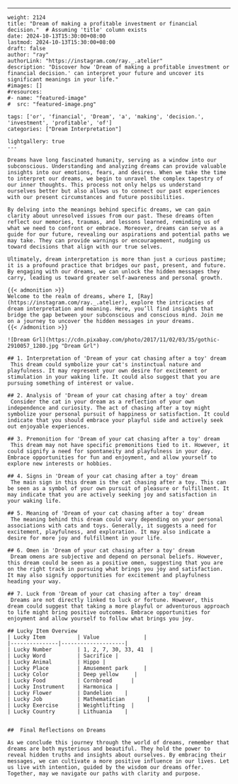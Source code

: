 ---
    weight: 2124
    title: "Dream of making a profitable investment or financial decision."  # Assuming 'title' column exists
    date: 2024-10-13T15:30:00+08:00
    lastmod: 2024-10-13T15:30:00+08:00
    draft: false
    author: "ray"
    authorLink: "https://instagram.com/ray._.atelier"
    description: "Discover how 'Dream of making a profitable investment or financial decision.' can interpret your future and uncover its significant meanings in your life."
    #images: []
    #resources:
    #- name: "featured-image"
    #  src: "featured-image.png"
    
    tags: ['or', 'financial', 'Dream', 'a', 'making', 'decision.', 'investment', 'profitable', 'of']
    categories: ["Dream Interpretation"]
    
    lightgallery: true
    ---
    
    Dreams have long fascinated humanity, serving as a window into our subconscious. Understanding and analyzing dreams can provide valuable insights into our emotions, fears, and desires. When we take the time to interpret our dreams, we begin to unravel the complex tapestry of our inner thoughts. This process not only helps us understand ourselves better but also allows us to connect our past experiences with our present circumstances and future possibilities.
    
    By delving into the meanings behind specific dreams, we can gain clarity about unresolved issues from our past. These dreams often reflect our memories, traumas, and lessons learned, reminding us of what we need to confront or embrace. Moreover, dreams can serve as a guide for our future, revealing our aspirations and potential paths we may take. They can provide warnings or encouragement, nudging us toward decisions that align with our true selves.
    
    Ultimately, dream interpretation is more than just a curious pastime; it is a profound practice that bridges our past, present, and future. By engaging with our dreams, we can unlock the hidden messages they carry, leading us toward greater self-awareness and personal growth.
    
    {{< admonition >}}
    Welcome to the realm of dreams, where I, [Ray](https://instagram.com/ray._.atelier), explore the intricacies of dream interpretation and meaning. Here, you’ll find insights that bridge the gap between your subconscious and conscious mind. Join me on a journey to uncover the hidden messages in your dreams.
    {{< /admonition >}}
    
    ![Dream Grl](https://cdn.pixabay.com/photo/2017/11/02/03/35/gothic-2910057_1280.jpg "Dream Grl")
    
    ## 1. Interpretation of 'Dream of your cat chasing after a toy' dream
     This dream could symbolize your cat's instinctual nature and playfulness. It may represent your own desire for excitement or stimulation in your waking life. It could also suggest that you are pursuing something of interest or value.
    
    ## 2. Analysis of 'Dream of your cat chasing after a toy' dream
     Consider the cat in your dream as a reflection of your own independence and curiosity. The act of chasing after a toy might symbolize your personal pursuit of happiness or satisfaction. It could indicate that you should embrace your playful side and actively seek out enjoyable experiences.
    
    ## 3. Premonition for 'Dream of your cat chasing after a toy' dream
     This dream may not have specific premonitions tied to it. However, it could signify a need for spontaneity and playfulness in your day. Embrace opportunities for fun and enjoyment, and allow yourself to explore new interests or hobbies.
    
    ## 4. Signs in 'Dream of your cat chasing after a toy' dream
     The main sign in this dream is the cat chasing after a toy. This can be seen as a symbol of your own pursuit of pleasure or fulfillment. It may indicate that you are actively seeking joy and satisfaction in your waking life.
    
    ## 5. Meaning of 'Dream of your cat chasing after a toy' dream
     The meaning behind this dream could vary depending on your personal associations with cats and toys. Generally, it suggests a need for excitement, playfulness, and exploration. It may also indicate a desire for more joy and fulfillment in your life.
    
    ## 6. Omen in 'Dream of your cat chasing after a toy' dream
     Dream omens are subjective and depend on personal beliefs. However, this dream could be seen as a positive omen, suggesting that you are on the right track in pursuing what brings you joy and satisfaction. It may also signify opportunities for excitement and playfulness heading your way.
    
    ## 7. Luck from 'Dream of your cat chasing after a toy' dream
     Dreams are not directly linked to luck or fortune. However, this dream could suggest that taking a more playful or adventurous approach to life might bring positive outcomes. Embrace opportunities for enjoyment and allow yourself to follow what brings you joy.
    
    ## Lucky Item Overview
    | Lucky Item          | Value              |
    |---------------|--------------------|
    | Lucky Number        | 1, 2, 7, 30, 33, 41  |
    | Lucky Word          | Sacrifice |
    | Lucky Animal        | Hippo |
    | Lucky Place         | Amusement park     |
    | Lucky Color         | Deep yellow     |
    | Lucky Food          | Cornbread      |
    | Lucky Instrument    | Harmonica |
    | Lucky Flower        | Dandelion    |
    | Lucky Job           | Mathematician       |
    | Lucky Exercise      | Weightlifting  |
    | Lucky Country       | Lithuania    |
    
    
    ##  Final Reflections on Dreams
    
    As we conclude this journey through the world of dreams, remember that dreams are both mysterious and beautiful. They hold the power to reveal hidden truths and insights about ourselves. By embracing their messages, we can cultivate a more positive influence in our lives. Let us live with intention, guided by the wisdom our dreams offer. Together, may we navigate our paths with clarity and purpose.
    